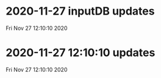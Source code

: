 
# 2020-11-27 inputDB updates 
 Fri Nov 27 12:10:10 2020 


# 2020-11-27 12:10:10 updates 
 Fri Nov 27 12:10:10 2020 


